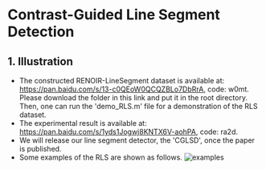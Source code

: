 # Contrast-Guided Line Segment Detection
## 1. Illustration
- The constructed RENOIR-LineSegment dataset is available at:  
  https://pan.baidu.com/s/13-c0QEoW0QCQZBLo7DbRrA, code: w0mt.  
  Please download the folder in this link and put it in the root directory. Then, one can run the 'demo_RLS.m' file for a demonstration of the RLS dataset.
- The experimental result is available at:  
  https://pan.baidu.com/s/1yds1Jogwj8KNTX6V-aohPA, code: ra2d.
- We will release our line segment detector, the 'CGLSD', once the paper is published.
- Some examples of the RLS are shown as follows.
![examples](https://github.com/alubawzk/CGLSD/assets/58645426/85ec0ed9-4619-45cd-9a09-e00554cf06fc)
